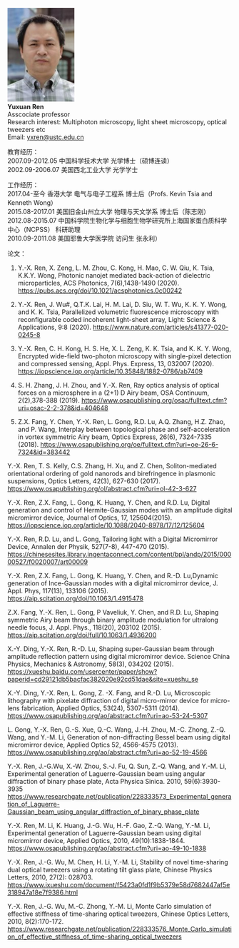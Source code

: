 <img src='/images/Members-YuxuanRen.jpg' width='150'><br/>
**Yuxuan Ren**<br/>
Asscociate professor<br/>
Research interest: Multiphoton microscopy, light sheet microscopy, optical tweezers etc<br/>
Email: yxren@ustc.edu.cn<br/>


教育经历：<br/>
2007.09-2012.05 中国科学技术大学 光学博士（硕博连读）<br/>
2002.09-2006.07 美国西北工业大学 光学学士<br/>

工作经历：<br/>
2017.04-至今       香港大学            电气与电子工程系  博士后（Profs. Kevin Tsia and Kenneth Wong）<br/>
2015.08-2017.01    美国旧金山州立大学  物理与天文学系    博士后（陈志刚）<br/>
2012.08-2015.07    中国科学院生物化学与细胞生物学研究所上海国家蛋白质科学中心（NCPSS）  科研助理<br/>
2010.09-2011.08    美国耶鲁大学医学院                   访问生 张永利）<br/>

论文：<br/>
1. Y.-X. Ren, X. Zeng, L. M. Zhou, C. Kong, H. Mao, C. W. Qiu, K. Tsia, K.K.Y. Wong, Photonic nanojet mediated back-action of dielectric microparticles, ACS Photonics, 7(6),1438-1490 (2020). 
https://pubs.acs.org/doi/10.1021/acsphotonics.0c00242

2. Y.-X. Ren, J. Wu#, Q.T.K. Lai, H. M. Lai, D. Siu, W. T. Wu, K. K. Y. Wong, and K. K. Tsia, Parallelized volumetric fluorescence microscopy with reconfigurable coded incoherent light-sheet array, Light: Science & Applications, 9:8 (2020). 
https://www.nature.com/articles/s41377-020-0245-8

3. Y.-X. Ren, C. H. Kong, H. S. He, X. L. Zeng, K. K. Tsia, and K. K. Y. Wong, Encrypted wide-field two-photon microscopy with single-pixel detection and compressed sensing, Appl. Phys. Express, 13, 032007 (2020). 
https://iopscience.iop.org/article/10.35848/1882-0786/ab7409

4. S. H. Zhang, J. H. Zhou, and Y.-X. Ren, Ray optics analysis of optical forces on a microsphere in a (2+1) D Airy beam, OSA Continuum, 2(2),378-388 (2019).
https://www.osapublishing.org/osac/fulltext.cfm?uri=osac-2-2-378&id=404648

5. Z.X. Fang, Y. Chen, Y.-X. Ren, L. Gong, R.D. Lu, A.Q. Zhang, H.Z. Zhao, and P. Wang, Interplay between topological phase and self-acceleration in vortex symmetric Airy beam, Optics Express, 26(6), 7324-7335 (2018). 
https://www.osapublishing.org/oe/fulltext.cfm?uri=oe-26-6-7324&id=383442

Y.-X. Ren, T. S. Kelly, C.S. Zhang, H. Xu, and Z. Chen, Soliton-mediated orientational ordering of gold nanorods and birefringence in plasmonic suspensions, Optics Letters, 42(3), 627-630 (2017). 
https://www.osapublishing.org/ol/abstract.cfm?uri=ol-42-3-627

Y.-X. Ren, Z.X. Fang, L. Gong, K. Huang, Y. Chen, and R.D. Lu, Digital generation and control of Hermite-Gaussian modes with an amplitude digital micromirror device, Journal of Optics, 17, 125604(2015).   
https://iopscience.iop.org/article/10.1088/2040-8978/17/12/125604


Y.-X. Ren, R.D. Lu, and L. Gong, Tailoring light with a Digital Micromirror Device, Annalen der Physik, 527(7-8), 447-470 (2015).  
https://chinesesites.library.ingentaconnect.com/content/bpl/andp/2015/00000527/f0020007/art00009

Y.-X. Ren, Z.X. Fang, L. Gong, K. Huang, Y. Chen, and R.-D. Lu,Dynamic generation of Ince-Gaussian modes with a digital micromirror device, J. Appl. Phys, 117(13), 133106 (2015). 
https://aip.scitation.org/doi/10.1063/1.4915478

Z.X. Fang, Y.-X. Ren, L. Gong, P Vaveliuk, Y. Chen, and R.D. Lu, Shaping symmetric Airy beam through binary amplitude modulation for ultralong needle focus, J. Appl. Phys., 118(20), 203102 (2015). 
https://aip.scitation.org/doi/full/10.1063/1.4936200

X.-Y. Ding, Y.-X. Ren, R.-D. Lu, Shaping super-Gaussian beam through amplitude reflection pattern using digital micromirror device. Science China Physics, Mechanics & Astronomy, 58(3), 034202 (2015). 
https://xueshu.baidu.com/usercenter/paper/show?paperid=cd29121db5bacfac382020e92cd51dae&site=xueshu_se

X.-Y. Ding, Y.-X. Ren, L. Gong, Z. -X. Fang, and R.-D. Lu, Microscopic lithography with pixelate diffraction of digital micro-mirror device for micro-lens fabrication, Applied Optics, 53(24), 5307-5311 (2014). 
https://www.osapublishing.org/ao/abstract.cfm?uri=ao-53-24-5307

L. Gong, Y.-X. Ren, G.-S. Xue, Q.-C. Wang, J.-H. Zhou, M.-C. Zhong, Z.-Q. Wang, and Y.-M. Li, Generation of non-diffracting Bessel beam using digital micromirror device, Applied Optics 52, 4566-4575 (2013).
https://www.osapublishing.org/ao/abstract.cfm?uri=ao-52-19-4566

Y.-X. Ren, J.-G.Wu, X.-W. Zhou, S.-J. Fu, Q. Sun, Z.-Q. Wang, and Y.-M. Li, Experimental generation of Laguerre-Gaussian beam using angular diffraction of binary phase plate, Acta Physica Sinica. 2010, 59(6):3930-3935 
https://www.researchgate.net/publication/228333573_Experimental_generation_of_Laguerre-Gaussian_beam_using_angular_diffraction_of_binary_phase_plate

Y.-X. Ren, M. Li, K. Huang, J.-G. Wu, H.-F. Gao, Z.-Q. Wang, Y.-M. Li, Experimental generation of Laguerre-Gaussian beam using digital micromirror device, Applied Optics, 2010, 49(10):1838-1844. 
https://www.osapublishing.org/ao/abstract.cfm?uri=ao-49-10-1838

Y.-X. Ren, J.-G. Wu, M. Chen, H. Li, Y.-M. Li, Stability of novel time-sharing dual optical tweezers using a rotating tilt glass plate, Chinese Physics Letters, 2010, 27(2): 028703. 
https://www.ixueshu.com/document/f5423a0fd1f9b5379e58d7682447af5e318947a18e7f9386.html

Y.-X. Ren, J.-G. Wu, M.-C. Zhong, Y.-M. Li, Monte Carlo simulation of effective stiffness of time-sharing optical tweezers, Chinese Optics Letters, 2010, 8(2):170-172. 
https://www.researchgate.net/publication/228333576_Monte_Carlo_simulation_of_effective_stiffness_of_time-sharing_optical_tweezers
